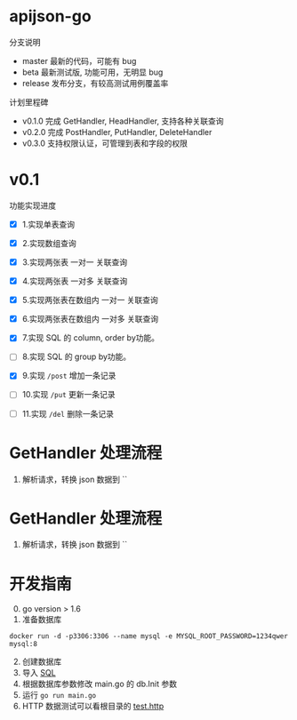 # apijson-go

分支说明
- master 最新的代码，可能有 bug
- beta 最新测试版, 功能可用，无明显 bug
- release 发布分支，有较高测试用例覆盖率

计划里程碑
- v0.1.0 完成 GetHandler, HeadHandler, 支持各种关联查询
- v0.2.0 完成 PostHandler, PutHandler, DeleteHandler
- v0.3.0 支持权限认证，可管理到表和字段的权限

# v0.1
功能实现进度
- [x] 1.实现单表查询
- [x] 2.实现数组查询
- [x] 3.实现两张表 一对一 关联查询
- [x] 4.实现两张表 一对多 关联查询
- [x] 5.实现两张表在数组内 一对一 关联查询
- [x] 6.实现两张表在数组内 一对多 关联查询
- [x] 7.实现 SQL 的 column, order by功能。
- [ ] 8.实现 SQL 的 group by功能。
- [x] 9.实现 `/post` 增加一条记录
- [ ] 10.实现 `/put` 更新一条记录
- [ ] 11.实现 `/del` 删除一条记录


# GetHandler 处理流程

1. 解析请求，转换 json 数据到 ``


# GetHandler 处理流程

1. 解析请求，转换 json 数据到 ``

# 开发指南
0. go version > 1.6
1. 准备数据库
```shell
docker run -d -p3306:3306 --name mysql -e MYSQL_ROOT_PASSWORD=1234qwer  mysql:8
```
2. 创建数据库
3. 导入 [SQL](https://gitee.com/tomyang1898/APIJSON-Demo/blob/master/MySQL/sys.sql)
4. 根据数据库参数修改 main.go 的 db.Init 参数
5. 运行 `go run main.go`
6. HTTP 数据测试可以看根目录的 [test.http](https://gitee.com/tiangao/apijson-go/blob/master/test.http)